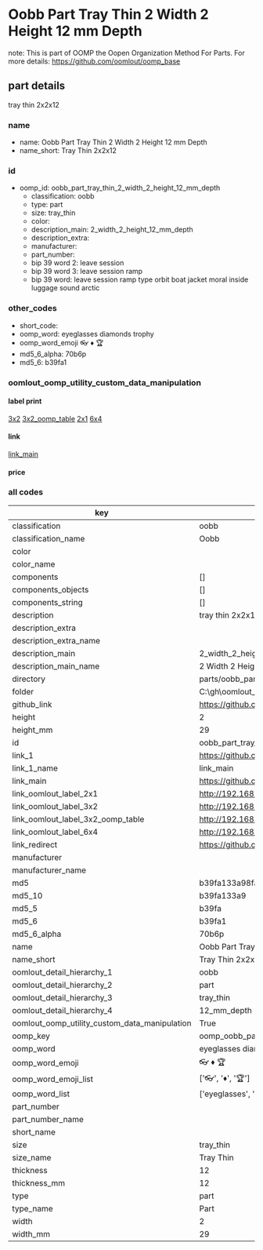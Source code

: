 # Oobb Part Tray Thin 2 Width 2 Height 12 mm Depth  

note: This is part of OOMP the Oopen Organization Method For Parts. For more details: https://github.com/oomlout/oomp_base

##  part details
  



tray thin 2x2x12



### name
* name: Oobb Part Tray Thin 2 Width 2 Height 12 mm Depth
* name_short: Tray Thin 2x2x12 
### id
* oomp_id: oobb_part_tray_thin_2_width_2_height_12_mm_depth
  * classification: oobb
  * type: part
  * size: tray_thin
  * color: 
  * description_main: 2_width_2_height_12_mm_depth
  * description_extra: 
  * manufacturer: 
  * part_number: 
  * bip 39 word 2: leave session
  * bip 39 word 3: leave session ramp
  * bip 39 word: leave session ramp type orbit boat jacket moral inside luggage sound arctic

### other_codes
* short_code: 
* oomp_word: eyeglasses diamonds trophy
* oomp_word_emoji :eyeglasses: :diamonds: :trophy:
* md5_6_alpha: 70b6p
* md5_6: b39fa1






### oomlout_oomp_utility_custom_data_manipulation
#### label print
[3x2](http://192.168.1.245:1112/?label=oomp%2070b6p)
[3x2_oomp_table](http://192.168.1.108:1112/?label=oomp%2070b6p)
[2x1](http://192.168.1.242:1112/?label=oomp%2070b6p)
[6x4](http://192.168.1.55:1112/?label=oomp%2070b6p)    

#### link

[link_main](https://github.com/oomlout/oomlout_oobb_version_4_generated_parts/tree/main/navigation_oomp/oobb/part/tray_thin/2_width_2_height_12_mm_depth/part)                              

#### price







### all codes 
| key | value |  
| --- | --- |  
| classification | oobb |  
| classification_name | Oobb |  
| color |  |  
| color_name |  |  
| components | [] |  
| components_objects | [] |  
| components_string | [] |  
| description | tray thin 2x2x12 |  
| description_extra |  |  
| description_extra_name |  |  
| description_main | 2_width_2_height_12_mm_depth |  
| description_main_name | 2 Width 2 Height 12 mm Depth |  
| directory | parts/oobb_part_tray_thin_2_width_2_height_12_mm_depth |  
| folder | C:\gh\oomlout_oobb_version_4_generated_parts\parts\oobb_part_tray_thin_2_width_2_height_12_mm_depth |  
| github_link | https://github.com/oomlout/oomlout_oomp_part_src/tree/main/parts/oobb_part_tray_thin_2_width_2_height_12_mm_depth |  
| height | 2 |  
| height_mm | 29 |  
| id | oobb_part_tray_thin_2_width_2_height_12_mm_depth |  
| link_1 | https://github.com/oomlout/oomlout_oobb_version_4_generated_parts/tree/main/navigation_oomp/oobb/part/tray_thin/2_width_2_height_12_mm_depth/part |  
| link_1_name | link_main |  
| link_main | https://github.com/oomlout/oomlout_oobb_version_4_generated_parts/tree/main/navigation_oomp/oobb/part/tray_thin/2_width_2_height_12_mm_depth/part |  
| link_oomlout_label_2x1 | http://192.168.1.242:1112/?label=oomp%2070b6p |  
| link_oomlout_label_3x2 | http://192.168.1.245:1112/?label=oomp%2070b6p |  
| link_oomlout_label_3x2_oomp_table | http://192.168.1.108:1112/?label=oomp%2070b6p |  
| link_oomlout_label_6x4 | http://192.168.1.55:1112/?label=oomp%2070b6p |  
| link_redirect | https://github.com/oomlout/oomlout_oobb_version_4_generated_parts/tree/main/parts/oobb_tray_thin_02_02_12 |  
| manufacturer |  |  
| manufacturer_name |  |  
| md5 | b39fa133a98faee0634dfebd62f113f7 |  
| md5_10 | b39fa133a9 |  
| md5_5 | b39fa |  
| md5_6 | b39fa1 |  
| md5_6_alpha | 70b6p |  
| name | Oobb Part Tray Thin 2 Width 2 Height 12 mm Depth |  
| name_short | Tray Thin 2x2x12  |  
| oomlout_detail_hierarchy_1 | oobb |  
| oomlout_detail_hierarchy_2 | part |  
| oomlout_detail_hierarchy_3 | tray_thin |  
| oomlout_detail_hierarchy_4 | 12_mm_depth |  
| oomlout_oomp_utility_custom_data_manipulation | True |  
| oomp_key | oomp_oobb_part_tray_thin_2_width_2_height_12_mm_depth |  
| oomp_word | eyeglasses diamonds trophy |  
| oomp_word_emoji | :eyeglasses: :diamonds: :trophy: |  
| oomp_word_emoji_list | [':eyeglasses:', ':diamonds:', ':trophy:'] |  
| oomp_word_list | ['eyeglasses', 'diamonds', 'trophy'] |  
| part_number |  |  
| part_number_name |  |  
| short_name |  |  
| size | tray_thin |  
| size_name | Tray Thin |  
| thickness | 12 |  
| thickness_mm | 12 |  
| type | part |  
| type_name | Part |  
| width | 2 |  
| width_mm | 29 |  
